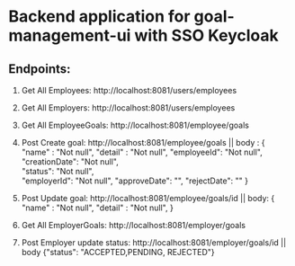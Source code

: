 # Backend application for goal-management-ui with SSO Keycloak

## Endpoints:
1. Get All Employees: 		http://localhost:8081/users/employees
2. Get All Employers: 		http://localhost:8081/users/employees


3. Get All EmployeeGoals:  	http://localhost:8081/employee/goals
4. Post Create goal:        http://localhost:8081/employee/goals || body :
                                   {	"name" : "Not null", 
                                        "detail" : "Not null", 
										"employeeId": "Not null",  
										"creationDate": "Not null",  
										"status": "Not null",  
										"employerId": "Not null", 
										"approveDate": "", 
										"rejectDate": ""
								   }
5. Post Update goal:         	http://localhost:8081/employee/goals/id || body:
                                      { "name" : "Not null", 
                                        "detail" : "Not null", 
                                      }
											
																					
6. Get All EmployerGoals:  	http://localhost:8081/employer/goals
7. Post Employer update status: http://localhost:8081/employer/goals/id || body {"status": "ACCEPTED,PENDING, REJECTED"}

